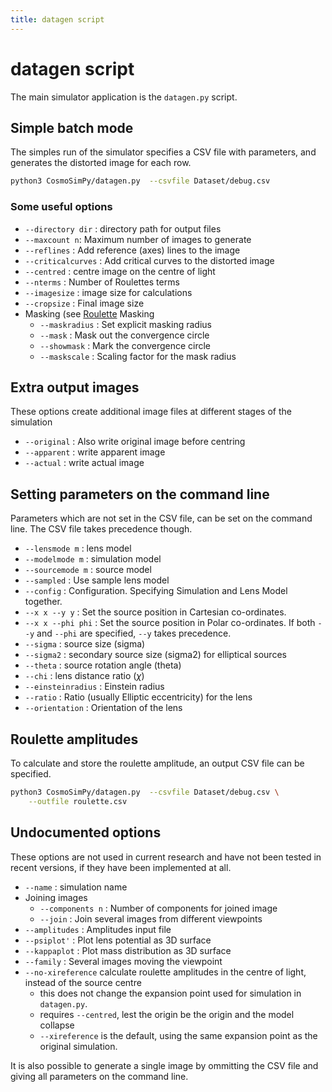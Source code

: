 ```yaml
---
title: datagen script
---
```


# datagen script

The main simulator application is the `datagen.py` script.

## Simple batch mode

The simples run of the simulator specifies a CSV file with
parameters, and generates the distorted image for each row.
```sh
python3 CosmoSimPy/datagen.py  --csvfile Dataset/debug.csv
```

### Some useful options


+ `--directory dir` : directory path for output files
+ `--maxcount n`:  Maximum number of images to generate
+ `--reflines` : Add reference (axes) lines to the image
+ `--criticalcurves` : Add critical curves to the distorted image
+ `--centred` : centre image on the centre of light
+ `--nterms` : Number of Roulettes terms
+ `--imagesize` : image size for calculations
+ `--cropsize` : Final image size
+ Masking (see [Roulette](/docs/model/Roulette) Masking
    + `--maskradius` : Set explicit masking radius
    + `--mask` : Mask out the convergence circle
    + `--showmask` : Mark the convergence circle
    + `--maskscale` : Scaling factor for the mask radius

## Extra output images

These options create additional image files at different stages
of the simulation

+ `--original` : Also write original image before centring
+ `--apparent` : write apparent image
+ `--actual` : write actual image

## Setting parameters on the command line

Parameters which are not set in the CSV file, can be set on the
command line.  The CSV file takes precedence though.

+ `--lensmode m` : lens model
+ `--modelmode m` : simulation model
+ `--sourcemode m` : source model
+ `--sampled` : Use sample lens model
+ `--config` : Configuration. Specifying Simulation and Lens Model together.
+ `--x x --y y` : Set the source position in Cartesian co-ordinates.
+ `--x x --phi phi` : Set the source position in Polar co-ordinates.
  If both `--y` and `--phi` are specified, `--y` takes precedence.
+ `--sigma` : source size (sigma)
+ `--sigma2` : secondary source size (sigma2) for elliptical sources
+ `--theta` : source rotation angle (theta)
+ `--chi` : lens distance ratio ($\chi$)
+ `--einsteinradius` : Einstein radius
+ `--ratio` : Ratio (usually Elliptic eccentricity) for the lens
+ `--orientation` : Orientation of the lens


## Roulette amplitudes

To calculate and store the roulette amplitude, an output CSV file
can be specified.

```sh
python3 CosmoSimPy/datagen.py  --csvfile Dataset/debug.csv \
    --outfile roulette.csv 
```

## Undocumented options 

These options are not used in current research and have not been tested in
recent versions, if they have been implemented at all.

+ `--name` : simulation name
+ Joining images
    + `--components n` : Number of components for joined image
    + `--join` : Join several images from different viewpoints
+ `--amplitudes` : Amplitudes input file
+ `--psiplot'` : Plot lens potential as 3D surface
+ `--kappaplot` : Plot mass distribution as 3D surface
+ `--family` : Several images moving the viewpoint
+ `--no-xireference` calculate roulette amplitudes in the centre of light,
  instead of the source centre
    + this does not change the expansion point used for simulation
      in `datagen.py`.
    + requires `--centred`, lest the origin be the origin and the model collapse
    + `--xireference` is the default, using the same expansion point
       as the original simulation.

It is also possible to generate a single image by ommitting the CSV file
and giving all parameters on the command line.

